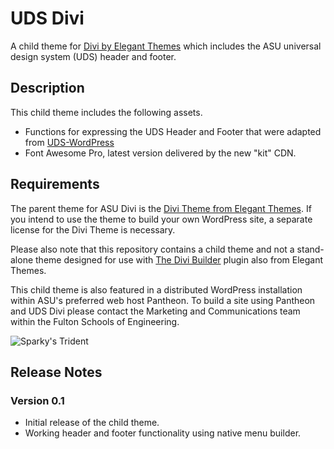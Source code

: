 # UDS Divi

A child theme for [Divi by Elegant Themes](https://www.elegantthemes.com/gallery/divi/) which includes the ASU universal design system (UDS) header and footer.

## Description

This child theme includes the following assets.

- Functions for expressing the UDS Header and Footer that were adapted from [UDS-WordPress](https://github.com/asu-ke-web-services/UDS-WordPress-Theme)
- Font Awesome Pro, latest version delivered by the new "kit" CDN.

## Requirements

The parent theme for ASU Divi is the [Divi Theme from Elegant Themes](http://www.elegantthemes.com/gallery/divi/). If you intend to use the theme to build your own WordPress site, a separate license for the Divi Theme is necessary.

Please also note that this repository contains a child theme and not a stand-alone theme designed for use with [The Divi Builder](http://www.elegantthemes.com/plugins/divi-builder/) plugin also from Elegant Themes.

This child theme is also featured in a distributed WordPress installation within ASU's preferred web host Pantheon. To build a site using Pantheon and UDS Divi please contact the Marketing and Communications team within the Fulton Schools of Engineering.

![Sparky's Trident](https://brandguide.asu.edu/sites/default/files/styles/panopoly_image_original/public/asu_brandhq_images_master_pitchfork_0.png?itok=CdnAzLZW)

## Release Notes

### Version 0.1

- Initial release of the child theme.
- Working header and footer functionality using native menu builder.

